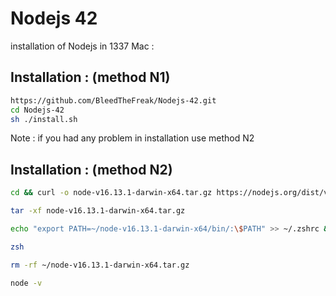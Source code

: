 # Nodejs 42
installation of Nodejs in 1337 Mac :
## Installation : (method N1)

```bash
https://github.com/BleedTheFreak/Nodejs-42.git
cd Nodejs-42
sh ./install.sh
```
Note : if you had any problem in installation use method N2
## Installation : (method N2)

```bash
cd && curl -o node-v16.13.1-darwin-x64.tar.gz https://nodejs.org/dist/v16.13.1/node-v16.13.1-darwin-x64.tar.gz
```
```bash
tar -xf node-v16.13.1-darwin-x64.tar.gz
```
```bash
echo "export PATH=~/node-v16.13.1-darwin-x64/bin/:\$PATH" >> ~/.zshrc && source ~/.zshrc && exit
```
```bash
zsh
```
```bash
rm -rf ~/node-v16.13.1-darwin-x64.tar.gz
```
```bash
node -v
```
